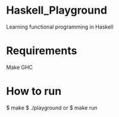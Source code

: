 # Haskell_Playground
Learning functional programming in Haskell

# Requirements
Make
GHC

# How to run
  $ make
  $ ./playground
or
  $ make run
